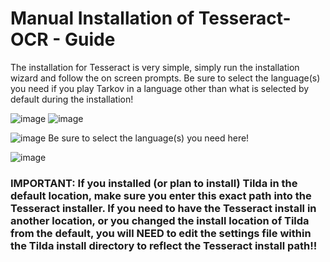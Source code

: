 # Manual Installation of Tesseract-OCR - Guide

The installation for Tesseract is very simple, simply run the installation wizard and follow the on screen prompts. Be sure to select the language(s) you need if you play Tarkov in a language other than what is selected by default during the installation!

![image](https://user-images.githubusercontent.com/71678657/182004365-9fabb9e2-9995-4f5f-b2fb-c94725fe1e9b.png)
![image](https://user-images.githubusercontent.com/71678657/182004393-cb6dd358-4b92-49ea-85fc-04c5412d839f.png)

![image](https://user-images.githubusercontent.com/71678657/182004398-07148997-80e2-4e1f-8076-3357eae9be9e.png)
Be sure to select the language(s) you need here!

![image](https://user-images.githubusercontent.com/71678657/182004510-788ec98e-1cf4-4c0c-ae4f-0d50f36f0d06.png)
### IMPORTANT: If you installed (or plan to install) Tilda in the default location, make sure you enter this exact path into the Tesseract installer. If you need to have the Tesseract install in another location, or you changed the install location of Tilda from the default, you will NEED to edit the settings file within the Tilda install directory to reflect the Tesseract install path!! 
